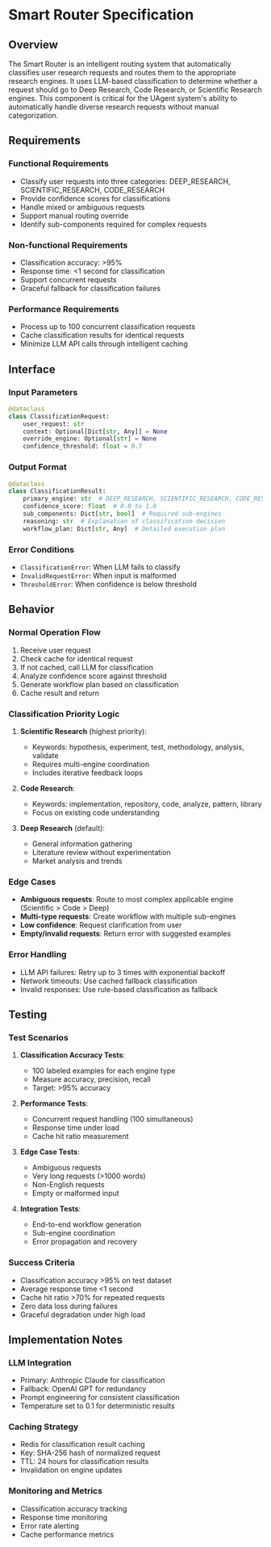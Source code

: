 # Smart Router Specification

## Overview

The Smart Router is an intelligent routing system that automatically classifies user research requests and routes them to the appropriate research engines. It uses LLM-based classification to determine whether a request should go to Deep Research, Code Research, or Scientific Research engines. This component is critical for the UAgent system's ability to automatically handle diverse research requests without manual categorization.

## Requirements

### Functional Requirements
- Classify user requests into three categories: DEEP_RESEARCH, SCIENTIFIC_RESEARCH, CODE_RESEARCH
- Provide confidence scores for classifications
- Handle mixed or ambiguous requests
- Support manual routing override
- Identify sub-components required for complex requests

### Non-functional Requirements
- Classification accuracy: >95%
- Response time: <1 second for classification
- Support concurrent requests
- Graceful fallback for classification failures

### Performance Requirements
- Process up to 100 concurrent classification requests
- Cache classification results for identical requests
- Minimize LLM API calls through intelligent caching

## Interface

### Input Parameters
```python
@dataclass
class ClassificationRequest:
    user_request: str
    context: Optional[Dict[str, Any]] = None
    override_engine: Optional[str] = None
    confidence_threshold: float = 0.7
```

### Output Format
```python
@dataclass
class ClassificationResult:
    primary_engine: str  # DEEP_RESEARCH, SCIENTIFIC_RESEARCH, CODE_RESEARCH
    confidence_score: float  # 0.0 to 1.0
    sub_components: Dict[str, bool]  # Required sub-engines
    reasoning: str  # Explanation of classification decision
    workflow_plan: Dict[str, Any]  # Detailed execution plan
```

### Error Conditions
- `ClassificationError`: When LLM fails to classify
- `InvalidRequestError`: When input is malformed
- `ThresholdError`: When confidence is below threshold

## Behavior

### Normal Operation Flow
1. Receive user request
2. Check cache for identical request
3. If not cached, call LLM for classification
4. Analyze confidence score against threshold
5. Generate workflow plan based on classification
6. Cache result and return

### Classification Priority Logic
1. **Scientific Research** (highest priority):
   - Keywords: hypothesis, experiment, test, methodology, analysis, validate
   - Requires multi-engine coordination
   - Includes iterative feedback loops

2. **Code Research**:
   - Keywords: implementation, repository, code, analyze, pattern, library
   - Focus on existing code understanding

3. **Deep Research** (default):
   - General information gathering
   - Literature review without experimentation
   - Market analysis and trends

### Edge Cases
- **Ambiguous requests**: Route to most complex applicable engine (Scientific > Code > Deep)
- **Multi-type requests**: Create workflow with multiple sub-engines
- **Low confidence**: Request clarification from user
- **Empty/invalid requests**: Return error with suggested examples

### Error Handling
- LLM API failures: Retry up to 3 times with exponential backoff
- Network timeouts: Use cached fallback classification
- Invalid responses: Use rule-based classification as fallback

## Testing

### Test Scenarios
1. **Classification Accuracy Tests**:
   - 100 labeled examples for each engine type
   - Measure accuracy, precision, recall
   - Target: >95% accuracy

2. **Performance Tests**:
   - Concurrent request handling (100 simultaneous)
   - Response time under load
   - Cache hit ratio measurement

3. **Edge Case Tests**:
   - Ambiguous requests
   - Very long requests (>1000 words)
   - Non-English requests
   - Empty or malformed input

4. **Integration Tests**:
   - End-to-end workflow generation
   - Sub-engine coordination
   - Error propagation and recovery

### Success Criteria
- Classification accuracy >95% on test dataset
- Average response time <1 second
- Cache hit ratio >70% for repeated requests
- Zero data loss during failures
- Graceful degradation under high load

## Implementation Notes

### LLM Integration
- Primary: Anthropic Claude for classification
- Fallback: OpenAI GPT for redundancy
- Prompt engineering for consistent classification
- Temperature set to 0.1 for deterministic results

### Caching Strategy
- Redis for classification result caching
- Key: SHA-256 hash of normalized request
- TTL: 24 hours for classification results
- Invalidation on engine updates

### Monitoring and Metrics
- Classification accuracy tracking
- Response time monitoring
- Error rate alerting
- Cache performance metrics